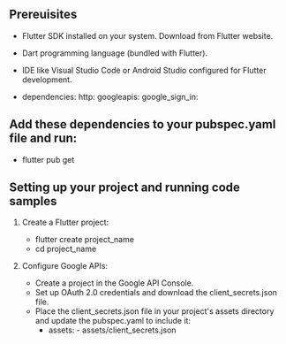 ## Prereuisites
* Flutter SDK installed on your system. Download from Flutter website.
* Dart programming language (bundled with Flutter).
* IDE like Visual Studio Code or Android Studio configured for Flutter development.

*    dependencies:
        http:
        googleapis:
        google_sign_in:
    
## Add these dependencies to your pubspec.yaml file and run:

* flutter pub get

## Setting up your project and running code samples

1. Create a Flutter project:
    * flutter create project_name
    * cd project_name

2. Configure Google APIs:
    * Create a project in the Google API Console.
    * Set up OAuth 2.0 credentials and download the client_secrets.json file.
    * Place the client_secrets.json file in your project's assets directory and update the pubspec.yaml to include it:
        * assets:
              - assets/client_secrets.json


